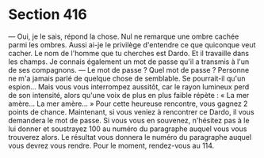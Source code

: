 # Section 416

— Oui, je le sais, répond la chose. Nul ne remarque une ombre 
cachée parmi les ombres. Aussi ai-je le privilège d'entendre ce 
que quiconque veut cacher. Le nom de l'homme que tu cherches 
est Dardo. Et il travaille dans les champs. Je connais également 
un mot de passe qu'il a transmis à l'un de ses compagnons. 
— Le mot de passe ? Quel mot de passe ? Personne ne m'a jamais 
parlé de quelque chose de semblable. Se pourrait-il qu'un 
espion... 
Mais vous vous interrompez aussitôt, car le rayon lumineux perd 
de son intensité, alors qu'une voix de plus en plus faible répète : 
« La mer amère... La mer amère... » Pour cette heureuse 
rencontre, vous gagnez 2 points de chance. Maintenant, si vous 
veniez à rencontrer ce Dardo, il vous demandera le mot de passe. 
Si vous vous en souvenez, n'hésitez pas à le lui donner et 
soustrayez 100 au numéro du paragraphe auquel vous vous 
trouverez alors. Le résultat vous donnera le numéro du 
paragraphe auquel vous devrez vous rendre. Pour le moment, 
rendez-vous au 114.